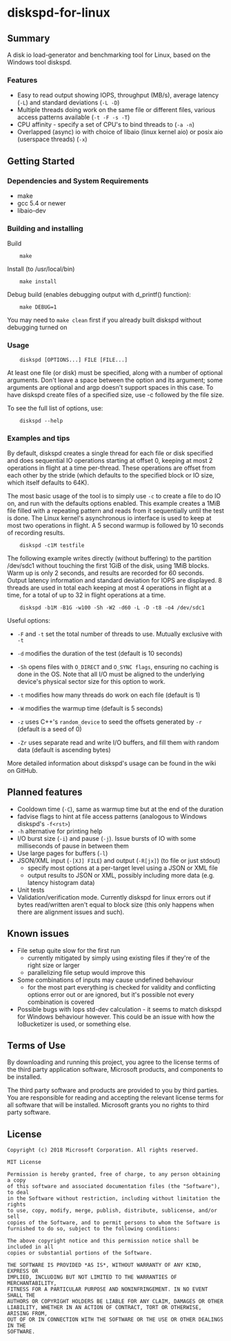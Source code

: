 # diskspd-for-linux

## Summary

A disk io load-generator and benchmarking tool for Linux, based on the Windows tool diskspd.

### Features ###

- Easy to read output showing IOPS, throughput (MB/s), average latency (`-L`) and standard deviations
  (`-L -D`)
- Multiple threads doing work on the same file or different files, various access patterns available
  (`-t -F -s -T`)
- CPU affinity - specify a set of CPU's to bind threads to (`-a -n`)
- Overlapped (async) io with choice of libaio (linux kernel aio) or posix aio (userspace threads)
  (`-x`)

## Getting Started

### Dependencies and System Requirements ###

- make
- gcc 5.4 or newer
- libaio-dev

### Building and installing ###

Build

        make

Install (to /usr/local/bin)

        make install

Debug build (enables debugging output with d\_printf() function):

        make DEBUG=1

You may need to `make clean` first if you already built diskspd without debugging turned on

### Usage ###

        diskspd [OPTIONS...] FILE [FILE...]

At least one file (or disk) must be specified, along with a number of optional arguments.
Don't leave a space between the option and its argument; some arguments are optional and argp
doesn't support spaces in this case.
To have diskspd create files of a specified size, use -c followed by the file size.


To see the full list of options, use:

        diskspd --help

### Examples and tips ###

By default, diskspd creates a single thread for each file or disk specified and does sequential IO
operations starting at offset 0, keeping at most 2 operations in flight at a time per-thread. These
operations are offset from each other by the stride (which defaults to the specified block or IO
size, which itself defaults to 64K).

The most basic usage of the tool is to simply use `-c` to create a file to do IO on, and run with the
defaults options enabled.
This example creates a 1MiB file filled with a repeating pattern and reads from it sequentially
until the test is done. The Linux kernel's asynchronous io interface is used to keep at most two
operations in flight. A 5 second warmup is followed by 10 seconds of recording results.

        diskspd -c1M testfile


The following example writes directly (without buffering) to the partition /dev/sdc1 without
touching the first 1GiB of the disk, using 1MiB blocks. 
Warm up is only 2 seconds, and results are recorded for 60 seconds. Output latency information and
standard deviation for IOPS are displayed. 8 threads are used in total each keeping at most 4
operations in flight at a time, for a total of up to 32 in flight operations at a time.

        diskspd -b1M -B1G -w100 -Sh -W2 -d60 -L -D -t8 -o4 /dev/sdc1


Useful options:

- `-F` and `-t` set the total number of threads to use. Mutually exclusive with `-t`

- `-d` modifies the duration of the test (default is 10 seconds)

- `-Sh` opens files with `O_DIRECT` and `O_SYNC flags`, ensuring no caching is done in the OS. Note that
all I/O must be aligned to the underlying device's physical sector size for this option to work.

- `-t` modifies how many threads do work on each file (default is 1)

- `-W` modifies the warmup time (default is 5 seconds)

- `-z` uses C++'s `random_device` to seed the offsets generated by `-r` (default is a seed of 0)

- `-Zr` uses separate read and write I/O buffers, and fill them with random data (default is ascending bytes)


More detailed information about diskspd's usage can be found in the wiki on GitHub.


## Planned features

- Cooldown time (`-C`), same as warmup time but at the end of the duration
- fadvise flags to hint at file access patterns (analogous to Windows diskspd's `-f<rst>`)
- `-h` alternative for printing help
- I/O burst size (`-i`) and pause (`-j`). Issue bursts of IO with some milliseconds of pause in between
  them
- Use large pages for buffers (`-l`)
- JSON/XML input (`-[XJ] FILE`) and output (`-R[jx]`) (to file or just stdout)
    - specify most options at a per-target level using a JSON or XML file
    - output results to JSON or XML, possibly including more data (e.g. latency histogram data)
- Unit tests
- Validation/verification mode. Currently diskspd for linux errors out if bytes read/written aren't
  equal to block size (this only happens when there are alignment issues and such).

## Known issues

- File setup quite slow for the first run
    - currently mitigated by simply using existing files if they're of the right size or larger
    - parallelizing file setup would improve this
- Some combinations of inputs may cause undefined behaviour
    - for the most part everything is checked for validity and conflicting options error out or are
      ignored, but it's possible not every combination is covered
- Possible bugs with Iops std-dev calculation - it seems to match diskspd for Windows behaviour
  however. This could be an issue with how the IoBucketizer is used, or something else.

## Terms of Use

By downloading and running this project, you agree to the license terms of the third party
application software, Microsoft products, and components to be installed. 

The third party software and products are provided to you by third parties. You are responsible for
reading and accepting the relevant license terms for all software that will be installed. Microsoft
grants you no rights to third party software.

## License

```
Copyright (c) 2018 Microsoft Corporation. All rights reserved.

MIT License

Permission is hereby granted, free of charge, to any person obtaining a copy
of this software and associated documentation files (the "Software"), to deal
in the Software without restriction, including without limitation the rights
to use, copy, modify, merge, publish, distribute, sublicense, and/or sell
copies of the Software, and to permit persons to whom the Software is
furnished to do so, subject to the following conditions:

The above copyright notice and this permission notice shall be included in all
copies or substantial portions of the Software.

THE SOFTWARE IS PROVIDED *AS IS*, WITHOUT WARRANTY OF ANY KIND, EXPRESS OR
IMPLIED, INCLUDING BUT NOT LIMITED TO THE WARRANTIES OF MERCHANTABILITY,
FITNESS FOR A PARTICULAR PURPOSE AND NONINFRINGEMENT. IN NO EVENT SHALL THE
AUTHORS OR COPYRIGHT HOLDERS BE LIABLE FOR ANY CLAIM, DAMAGES OR OTHER
LIABILITY, WHETHER IN AN ACTION OF CONTRACT, TORT OR OTHERWISE, ARISING FROM,
OUT OF OR IN CONNECTION WITH THE SOFTWARE OR THE USE OR OTHER DEALINGS IN THE
SOFTWARE.
```
